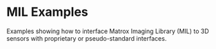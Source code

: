 # MIL Examples

Examples showing how to interface Matrox Imaging Library (MIL) to 3D sensors with proprietary or pseudo-standard interfaces.
